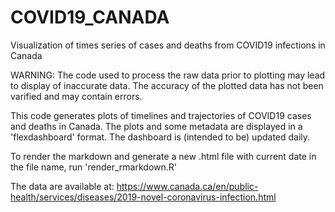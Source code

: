 # COVID19_CANADA
Visualization of times series of cases and deaths from COVID19 infections in Canada

WARNING: The code used to process the raw data prior to plotting may lead to display of inaccurate data. The accuracy of the plotted data has not been varified and may contain errors. 

This code generates plots of timelines and trajectories of COVID19 cases and deaths in Canada.
The plots and some metadata are displayed in a 'flexdashboard' format. The dashboard is (intended to be) updated daily. 

To render the markdown and generate a new .html file with current date in the file name, run 'render_rmarkdown.R'

The data are available at:
https://www.canada.ca/en/public-health/services/diseases/2019-novel-coronavirus-infection.html
